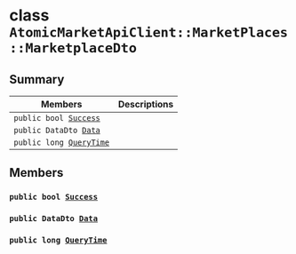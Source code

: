 # class `AtomicMarketApiClient::MarketPlaces::MarketplaceDto` 

## Summary

 Members                        | Descriptions                                
--------------------------------|---------------------------------------------
`public bool `[`Success`](#class_atomic_market_api_client_1_1_market_places_1_1_marketplace_dto_1a506fb037fbb6bfe8f254c021a2c3cfac) | 
`public DataDto `[`Data`](#class_atomic_market_api_client_1_1_market_places_1_1_marketplace_dto_1a65c0779654774581967081cf3136bd84) | 
`public long `[`QueryTime`](#class_atomic_market_api_client_1_1_market_places_1_1_marketplace_dto_1a6cc7a06930fbe1e28eb7eed2599015c9) | 

## Members

### `public bool `[`Success`](#class_atomic_market_api_client_1_1_market_places_1_1_marketplace_dto_1a506fb037fbb6bfe8f254c021a2c3cfac) 

### `public DataDto `[`Data`](#class_atomic_market_api_client_1_1_market_places_1_1_marketplace_dto_1a65c0779654774581967081cf3136bd84) 

### `public long `[`QueryTime`](#class_atomic_market_api_client_1_1_market_places_1_1_marketplace_dto_1a6cc7a06930fbe1e28eb7eed2599015c9) 

